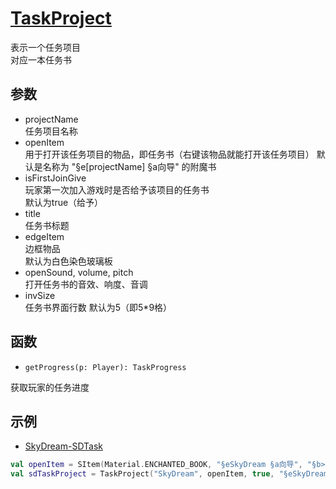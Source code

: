 # [TaskProject](https://github.com/Sunshine-wzy/SunSTCore/blob/master/src/main/kotlin/io/github/sunshinewzy/sunstcore/modules/task/TaskProject.kt)  
表示一个任务项目  
对应一本任务书

## 参数
- projectName  
任务项目名称
- openItem  
用于打开该任务项目的物品，即任务书（右键该物品就能打开该任务项目） 
默认是名称为 "§e[projectName] §a向导" 的附魔书
- isFirstJoinGive  
玩家第一次加入游戏时是否给予该项目的任务书  
默认为true（给予）
- title  
任务书标题  
- edgeItem  
边框物品  
默认为白色染色玻璃板  
- openSound, volume, pitch  
打开任务书的音效、响度、音调
- invSize  
任务书界面行数
默认为5（即5*9格）

## 函数
-     getProgress(p: Player): TaskProgress  
获取玩家的任务进度

## 示例
- [SkyDream-SDTask](https://github.com/Sunshine-wzy/SkyDream/blob/master/src/main/kotlin/io/github/sunshinewzy/skydream/tasks/SDTask.kt)  
```kotlin
val openItem = SItem(Material.ENCHANTED_BOOK, "§eSkyDream §a向导", "§b>§f由此开始SkyDream之旅§b<")
val sdTaskProject = TaskProject("SkyDream", openItem, true, "§eSkyDream §a向导")
```
